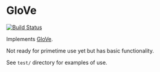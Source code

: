 # GloVe

[![Build Status](https://travis-ci.org/domluna/GloVe.jl.svg?branch=master)](https://travis-ci.org/domluna/GloVe.jl)

Implements [GloVe](http://nlp.stanford.edu/projects/glove/).

Not ready for primetime use yet but has basic functionality.

See `test/` directory for examples of use.
